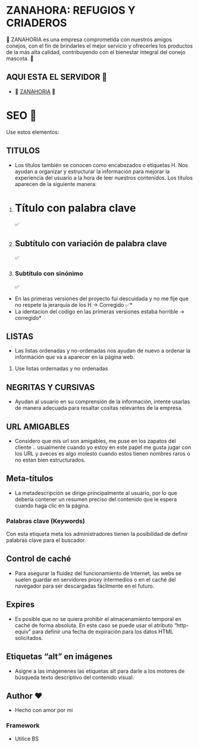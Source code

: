 # ZANAHORA: REFUGIOS Y CRIADEROS

💛 ZANAHORIA es una empresa comprometida con nuestros amigos conejos, con el fin de brindarles el mejor servicio y ofrecerles los productos de la más alta calidad, contribuyendo con el bienestar integral del conejo mascota. 💛 

## AQUI ESTA EL SERVIDOR 🚀

* 🥕 [ZANAHORIA](https://sbarrioscornejo.000webhostapp.com/index.html) 🥕

# SEO 🥇 
Use estos elementos: 
## TITULOS
* Los títulos también se conocen como encabezados o etiquetas H. Nos ayudan a organizar y estructurar la información para mejorar la experiencia del usuario a la hora de leer nuestros contenidos. Los títulos aparecen de la siguiente manera:

1. <h1>Título con palabra clave</h1> ✅
2. <h2>Subtítulo con variación de palabra clave</h2> ✅
3. <h3>Subtítulo con sinónimo</h3>  ✅

* En las primeras versiones del proyecto fui descuidada y no me fije que no respete la jerarquia de los H -> Corregido ✅*
* La identacion del codigo en las primeras versiones estaba horrible -> corregido*
## LISTAS

* Las listas ordenadas y no-ordenadas nos ayudan de nuevo a ordenar la información que va a aparecer en la página web. 
1. Use listas ordernadas y no ordenadas

## NEGRITAS Y CURSIVAS

* Ayudan al usuario en su comprensión de la información, intente usarlas de manera adecuada para resaltar cositas relevantes de la empresa.

## URL AMIGABLES

* Considero que mis url son amigables, me puse en los zapatos del cliente .. usualmente cuando yo estoy en este papel me gusta jugar con los URL y aveces es algo molesto cuando estos tienen nombres raros o no estan bien estructurados.    

## Meta-títulos

* La metadescripción se dirige principalmente al usuario, por lo que debería contener un resumen preciso del contenido que le espera cuando haga clic en la página. 

### Palabras clave (Keywords)

Con esta etiqueta meta los administradores tienen la posibilidad de definir palabras clave para el buscador.

## Control de caché
* Para asegurar la fluidez del funcionamiento de Internet, las webs se suelen guardar en servidores proxy intermedios o en el caché del navegador para ser descargadas fácilmente en el futuro.

## Expires
* Es posible que no se quiera prohibir el almacenamiento temporal en caché de forma absoluta. En este caso se puede usar el atributo “http-equiv” para definir una fecha de expiración para los datos HTML solicitados.

## Etiquetas “alt” en imágenes
* Asigne a las imágenenes las etiquetas alt para darle a los motores de búsqueda texto descriptivo del contenido visual. 
## Author ❤️
* Hecho con amor por mi 
### Framework

* Utilice BS 
